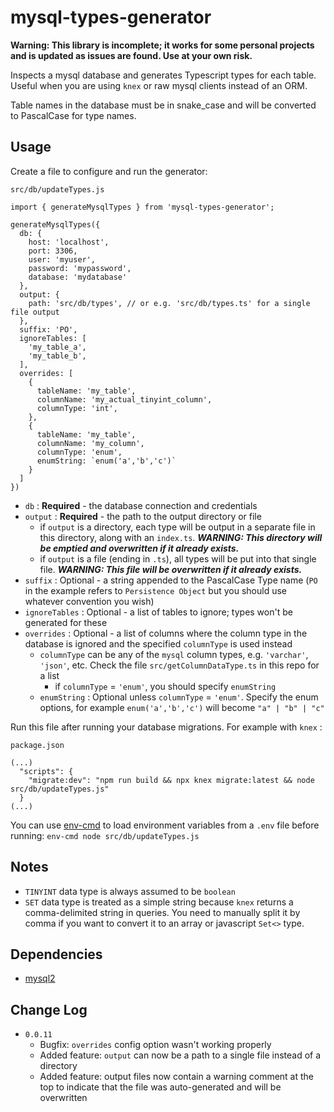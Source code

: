 # mysql-types-generator

**Warning: This library is incomplete; it works for some personal projects and is updated as issues are found. Use at your own risk.**

Inspects a mysql database and generates Typescript types for each table. Useful when you are using `knex` or raw mysql clients instead of an ORM.

Table names in the database must be in snake_case and will be converted to PascalCase for type names.

## Usage

Create a file to configure and run the generator:

`src/db/updateTypes.js`
```
import { generateMysqlTypes } from 'mysql-types-generator';

generateMysqlTypes({
  db: {
    host: 'localhost',
    port: 3306,
    user: 'myuser',
    password: 'mypassword',
    database: 'mydatabase'
  },
  output: {
    path: 'src/db/types', // or e.g. 'src/db/types.ts' for a single file output
  },
  suffix: 'PO',
  ignoreTables: [
    'my_table_a',
    'my_table_b',
  ],
  overrides: [
    {
      tableName: 'my_table',
      columnName: 'my_actual_tinyint_column',
      columnType: 'int',
    },
    {
      tableName: 'my_table',
      columnName: 'my_column',
      columnType: 'enum',
      enumString: `enum('a','b','c')`
    }
  ]
})
```

- `db` : **Required** - the database connection and credentials
- `output` : **Required** - the path to the output directory or file
  - if `output` is a directory, each type will be output in a separate file in this directory, along with an `index.ts`. ***WARNING: This directory will be emptied and overwritten if it already exists.***
  - if `output` is a file (ending in `.ts`), all types will be put into that single file. ***WARNING: This file will be overwritten if it already exists.***
- `suffix` : Optional - a string appended to the PascalCase Type name (`PO` in the example refers to `Persistence Object` but you should use whatever convention you wish)
- `ignoreTables` : Optional - a list of tables to ignore; types won't be generated for these
- `overrides` : Optional - a list of columns where the column type in the database is ignored and the specified `columnType` is used instead
  - `columnType` can be any of the `mysql` column types, e.g. `'varchar'`, `'json'`, etc. Check the file `src/getColumnDataType.ts` in this repo for a list
    - if `columnType` = `'enum'`, you should specify `enumString`
  - `enumString` : Optional unless `columnType` = `'enum'`. Specify the enum options, for example `enum('a','b','c')` will become `"a" | "b" | "c"`

Run this file after running your database migrations. For example with `knex` :

`package.json`
```
(...)
  "scripts": {
    "migrate:dev": "npm run build && npx knex migrate:latest && node src/db/updateTypes.js"
  }
(...)
```

You can use [env-cmd](https://www.npmjs.com/package/env-cmd) to load environment variables from a `.env` file before running: `env-cmd node src/db/updateTypes.js`

## Notes
- `TINYINT` data type is always assumed to be `boolean`
- `SET` data type is treated as a simple string because `knex` returns a comma-delimited string in queries. You need to manually split it by comma if you want to convert it to an array or javascript `Set<>` type.

## Dependencies
- [mysql2](https://www.npmjs.com/package/mysql2)

## Change Log

- `0.0.11`
  - Bugfix: `overrides` config option wasn't working properly
  - Added feature: `output` can now be a path to a single file instead of a directory
  - Added feature: output files now contain a warning comment at the top to indicate that the file was auto-generated and will be overwritten